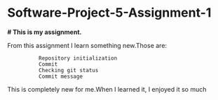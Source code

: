 # Software-Project-5-Assignment-1
**# This is my assignment.**

From this assignment I learn something new.Those are:

              Repository initialization
              Commit
              Checking git status
              Commit message

This is completely new for me.When I learned it, I enjoyed it so much
